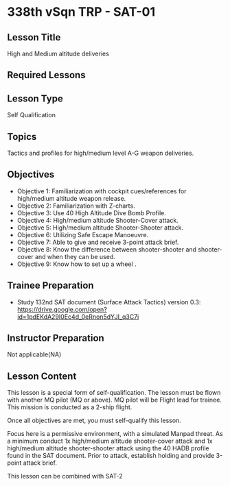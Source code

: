 # 338th vSqn TRP - SAT-01
## Lesson Title
High and Medium altitude deliveries

## Required Lessons


## Lesson Type
Self Qualification

## Topics
Tactics and profiles for high/medium level A-G weapon deliveries.

## Objectives
* Objective 1: Familiarization with cockpit cues/references for high/medium altitude weapon release.
* Objective 2: Familiarization with Z-charts.
* Objective 3: Use 40 High Altitude Dive Bomb Profile.
* Objective 4: High/medium altitude Shooter-Cover attack. 
* Objective 5: High/medium altitude Shooter-Shooter attack. 
* Objective 6: Utilizing Safe Escape Manoeuvre.
* Objective 7: Able to give and receive 3-point attack brief.
* Objective 8: Know the difference between shooter-shooter and shooter-cover and when they can be used.
* Objective 9: Know how to set up a wheel .

## Trainee Preparation
- Study 132nd SAT document (Surface Attack Tactics) version 0.3:
https://drive.google.com/open?id=1pdEKdA29I0Ec4d_0eRnon5dYJI_q3C7i

## Instructor Preparation
Not applicable(NA)


## Lesson Content
This lesson is a special form of self-qualification.
The lesson must be flown with another MQ pilot (MQ or above). MQ pilot will be Flight lead for trainee.
This mission is conducted as a 2-ship flight.

Once all objectives are met, you must self-qualify this lesson.

Focus here is a permissive environment, with a simulated Manpad threat.
As a minimum conduct 1x high/medium altitude shooter-cover attack and 1x high/medium altitude shooter-shooter attack using the 40 HADB profile found in the SAT document.
Prior to attack, establish holding and provide 3-point attack brief.

This lesson can be combined with SAT-2